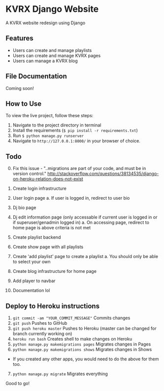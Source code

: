 # KVRX Django Website

A KVRX website redesign using Django

## Features

- Users can create and manage playlists
- Users can create and manage KVRX pages
- Users can manage a KVRX blog

## File Documentation

Coming soon!

## How to Use

To view the live project, follow these steps:

1. Navigate to the project directory in terminal
2. Install the requirements (`$ pip install -r requirements.txt`)
3. Run `$ python manage.py runserver`
4. Navigate to `http://127.0.0.1:8000/` in your browser of choice.

## Todo

0. Fix this issue - "..migrations are part of your code, and must be in version control." http://stackoverflow.com/questions/38134535/django-on-heroku-relation-does-not-exist

1. Create login infrastructure
  1. User login page
  	a. If user is logged in, redirect to user bio
  2. Dj bio page
  3. Dj edit information page (only accessable if current user is logged in or if superuser/genadmin logged in)
  	a. On accessing page, redirect to home page is above criteria is not met
2. Create playlist backend
  1. Create show page with all playlists
  2. Create 'add playlist' page to create a playlist
    a. You should only be able to select your own 
3. Create blog infrastructure for home page
4. Add player to navbar
5. Documentation lol

## Deploy to Heroku instructions

1. `git commit -am "YOUR_COMMIT_MESSAGE"`		Commits changes
2. `git push`									Pushes to GitHub
3. `git push heroku master`						Pushes to Heroku (master can be changed for branch currently working on)
4. `heroku run bash`							Creates shell to make changes on Heroku
5. `python manage.py makemigrations pages`		Migrates changes in Pages
6. `python manage.py makemigrations shows`		Migrates changes in Shows
  * If you created any other apps, you would need to do the above for them too.
7. `python manage.py migrate`					Migrates everything

Good to go!
